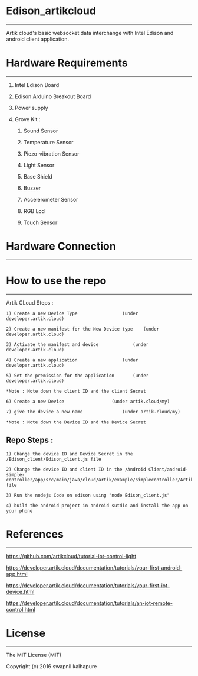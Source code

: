 # Edison_artikcloud
------------------------
Artik cloud's basic websocket data interchange with Intel Edison and android client application.

# Hardware Requirements 
------------------------
1) Intel Edison Board

2) Edison Arduino Breakout Board

3) Power supply 

4) Grove Kit : 

	1) Sound Sensor

	2) Temperature Sensor

	3) Piezo-vibration Sensor

	4) Light Sensor

	5) Base Shield

	6) Buzzer 

	7) Accelerometer Sensor

	8) RGB Lcd 

	9) Touch Sensor

# Hardware Connection 
------------------------

# How to use the repo
------------------------

Artik CLoud Steps :

	1) Create a new Device Type 				(under developer.artik.cloud)

	2) Create a new manifest for the New Device type 	(under developer.artik.cloud)

	3) Activate the manifest and device 			(under developer.artik.cloud)

	4) Create a new application 				(under developer.artik.cloud)

	5) Set the premission for the application		(under developer.artik.cloud)

	*Note : Note down the client ID and the client Secret

	6) Create a new Device 					(under artik.cloud/my)

	7) give the device a new name 				(under artik.cloud/my)

	*Note : Note down the Device ID and the Device Secret

Repo Steps  :
------------------------
	1) Change the device ID and Device Secret in the /Edison_client/Edison_client.js file 

	2) Change the device ID and client ID in the /Android Client/android-simple-controller/app/src/main/java/cloud/artik/example/simplecontroller/ArtikCloudSession.java file 

	3) Run the nodejs Code on edison using "node Edison_client.js"

	4) build the android project in android sutdio and install the app on your phone

	
# References 
------------------------

https://github.com/artikcloud/tutorial-iot-control-light

https://developer.artik.cloud/documentation/tutorials/your-first-android-app.html

https://developer.artik.cloud/documentation/tutorials/your-first-iot-device.html

https://developer.artik.cloud/documentation/tutorials/an-iot-remote-control.html

# License
------------------------

The MIT License (MIT)

Copyright (c) 2016 swapnil kalhapure

